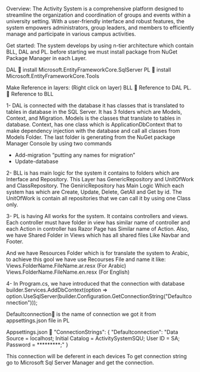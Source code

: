 
Overview:
The Activity System is a comprehensive platform designed to streamline the organization and coordination of groups and events within a university setting. With a user-friendly interface and robust features, the system empowers administrators, group leaders, and members to efficiently manage and participate in various campus activities.

Get started:
The system develops by using n-tier architecture which contain BLL, DAL and PL. before starting we must install package from NuGet Package Manager in each Layer.

DAL  install Microsoft.EntityFrameworkCore.SqlServer 
PL  install Microsoft.EntityFrameworkCore.Tools

Make Reference in layers: (Right click on layer)
BLL  Reference to DAL
PL.  Reference to BLL

1-	DAL is connected with the database it has classes that is translated to tables in database in the SQL Server. It has 3 folders which are Models, Context, and Migration.
Models is the classes that translate to tables in database. Context, has one class which is ApplicationDbContext that to make dependency injection with the database and call all classes from Models Folder. The last folder is generating from the NuGet package Manager Console by using two commands
-	Add-migration “putting any names for migration”
-	Update-database

2-	BLL is has main logic for the system it contains to folders which are Interface and Repository. This Layer has GenericRepository and UnitOfWork and ClassRepository. The GeniricRepository has Main Logic Which each system has which are Create, Update, Delete, GetAll and Get by id. The UnitOfWork is contain all repositories that we can call it by using one Class only.  

3-	PL is having All works for the system. It contains controllers and views. Each controller must have folder in view has similar name of controller and each Action in controller has Razor Page has Similar name of Action. Also, we have Shared Folder in Views which has all shared files Like Navbar and Footer.

And we have Resources Folder which is for translate the system to Arabic, to achieve this gool we have use Recourses File and name it like: 
Views.FolderName.FileName.ar.resx (For Arabic)
Views.FolderName.FileName.en.resx (For English)

4-	In Program.cs, we have introduced that the connection with database 
builder.Services.AddDbContext<ApplicationDbContext>(option => option.UseSqlServer(builder.Configuration.GetConnectionString("Defaultconnection")));

Defaultconnection is the name of connection we got it from appsettings.json file in PL 

Appsettings.json 
"ConnectionStrings": {
    "Defaultconnection": "Data Source = localhost; Initial Catalog = ActivitySystemSQU; User ID = SA; Password = *********;"
  }

This connection will be deferent in each devices 
To get connection string go to Microsoft Sql Server Manager and get the connection.

